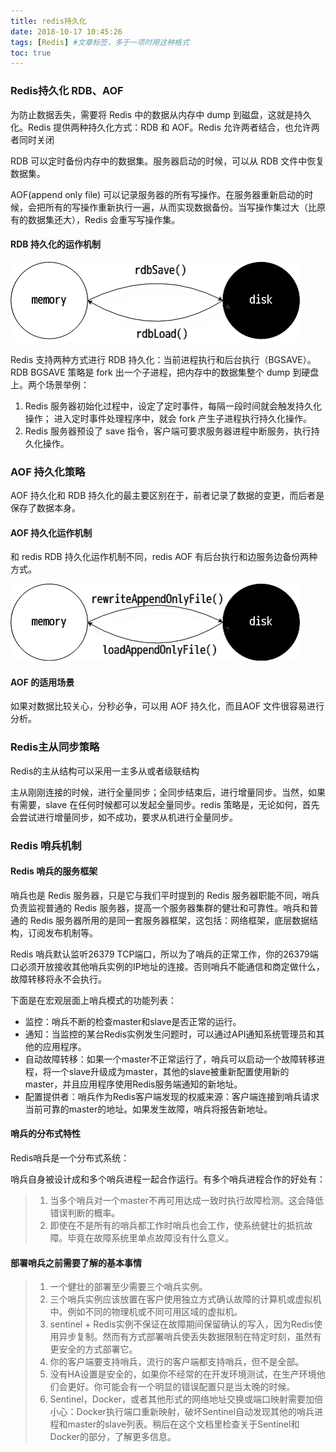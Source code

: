 ```yaml
---
title: redis持久化
date: 2018-10-17 10:45:26
tags: [Redis] #文章标签，多于一项时用这种格式
toc: true
---
```


### Redis持久化 RDB、AOF

为防止数据丢失，需要将 Redis 中的数据从内存中 dump 到磁盘，这就是持久化。Redis 提供两种持久化方式：RDB 和 AOF。Redis 允许两者结合，也允许两者同时关闭

RDB 可以定时备份内存中的数据集。服务器启动的时候，可以从 RDB 文件中恢复数据集。

AOF(append only file) 可以记录服务器的所有写操作。在服务器重新启动的时候，会把所有的写操作重新执行一遍，从而实现数据备份。当写操作集过大（比原有的数据集还大），Redis 会重写写操作集。

#### RDB 持久化的运作机制

![示意图](/img/redis16.png)

Redis 支持两种方式进行 RDB 持久化：当前进程执行和后台执行（BGSAVE）。RDB BGSAVE 策略是 fork 出一个子进程，把内存中的数据集整个 dump 到硬盘上。两个场景举例：

1. Redis 服务器初始化过程中，设定了定时事件，每隔一段时间就会触发持久化操作； 进入定时事件处理程序中，就会 fork 产生子进程执行持久化操作。
2. Redis 服务器预设了 save 指令，客户端可要求服务器进程中断服务，执行持久化操作。

### AOF 持久化策略

AOF 持久化和 RDB 持久化的最主要区别在于，前者记录了数据的变更，而后者是保存了数据本身。

#### AOF 持久化运作机制

和 redis RDB 持久化运作机制不同，redis AOF 有后台执行和边服务边备份两种方式。

![示意图](/img/redis18.png)

#### AOF 的适用场景

如果对数据比较关心，分秒必争，可以用 AOF 持久化，而且AOF 文件很容易进行分析。

### Redis主从同步策略

Redis的主从结构可以采用一主多从或者级联结构

主从刚刚连接的时候，进行全量同步；全同步结束后，进行增量同步。当然，如果有需要，slave 在任何时候都可以发起全量同步。redis 策略是，无论如何，首先会尝试进行增量同步，如不成功，要求从机进行全量同步。

### Redis 哨兵机制

#### Redis 哨兵的服务框架

哨兵也是 Redis 服务器，只是它与我们平时提到的 Redis 服务器职能不同，哨兵负责监视普通的 Redis 服务器，提高一个服务器集群的健壮和可靠性。哨兵和普通的 Redis 服务器所用的是同一套服务器框架，这包括：网络框架，底层数据结构，订阅发布机制等。

Redis 哨兵默认监听26379 TCP端口，所以为了哨兵的正常工作，你的26379端口必须开放接收其他哨兵实例的IP地址的连接。否则哨兵不能通信和商定做什么，故障转移将永不会执行。

下面是在宏观层面上哨兵模式的功能列表：

* 监控：哨兵不断的检查master和slave是否正常的运行。
* 通知：当监控的某台Redis实例发生问题时，可以通过API通知系统管理员和其他的应用程序。
* 自动故障转移：如果一个master不正常运行了，哨兵可以启动一个故障转移进程，将一个slave升级成为master，其他的slave被重新配置使用新的master，并且应用程序使用Redis服务端通知的新地址。
* 配置提供者：哨兵作为Redis客户端发现的权威来源：客户端连接到哨兵请求当前可靠的master的地址。如果发生故障，哨兵将报告新地址。

#### 哨兵的分布式特性

Redis哨兵是一个分布式系统：

哨兵自身被设计成和多个哨兵进程一起合作运行。有多个哨兵进程合作的好处有：

> 1. 当多个哨兵对一个master不再可用达成一致时执行故障检测。这会降低错误判断的概率。
> 2. 即使在不是所有的哨兵都工作时哨兵也会工作，使系统健壮的抵抗故障。毕竟在故障系统里单点故障没有什么意义。

#### 部署哨兵之前需要了解的基本事情

> 1. 一个健壮的部署至少需要三个哨兵实例。
> 2. 三个哨兵实例应该放置在客户使用独立方式确认故障的计算机或虚拟机中。例如不同的物理机或不同可用区域的虚拟机。
> 3. sentinel + Redis实例不保证在故障期间保留确认的写入，因为Redis使用异步复制。然而有方式部署哨兵使丢失数据限制在特定时刻，虽然有更安全的方式部署它。
> 4. 你的客户端要支持哨兵，流行的客户端都支持哨兵，但不是全部。
> 5. 没有HA设置是安全的，如果你不经常的在开发环境测试，在生产环境他们会更好。你可能会有一个明显的错误配置只是当太晚的时候。
> 6. Sentinel，Docker，或者其他形式的网络地址交换或端口映射需要加倍小心：Docker执行端口重新映射，破坏Sentinel自动发现其他的哨兵进程和master的slave列表。稍后在这个文档里检查关于Sentinel和Docker的部分，了解更多信息。
